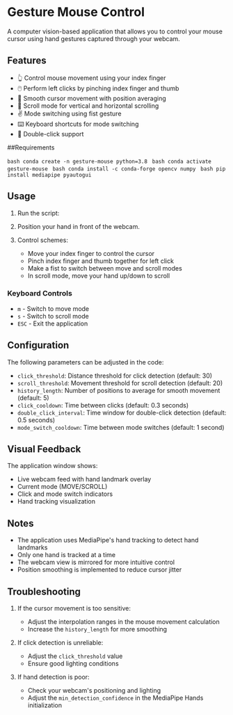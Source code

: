 # Gesture Mouse Control

A computer vision-based application that allows you to control your mouse cursor using hand gestures captured through your webcam.

## Features

- 👆 Control mouse movement using your index finger
- 🖱️ Perform left clicks by pinching index finger and thumb
- 💫 Smooth cursor movement with position averaging
- 📜 Scroll mode for vertical and horizontal scrolling
- ✌️ Mode switching using fist gesture
- ⌨️ Keyboard shortcuts for mode switching
- 🔄 Double-click support

##Requirements

```bash conda create -n gesture-mouse python=3.8 ``` ```bash conda activate gesture-mouse ``` ```bash conda install -c conda-forge opencv numpy ``` ```bash pip install mediapipe pyautogui ```
## Usage

1. Run the script:

2. Position your hand in front of the webcam.

3. Control schemes:
   - Move your index finger to control the cursor
   - Pinch index finger and thumb together for left click
   - Make a fist to switch between move and scroll modes
   - In scroll mode, move your hand up/down to scroll

### Keyboard Controls

- `m` - Switch to move mode
- `s` - Switch to scroll mode
- `ESC` - Exit the application

## Configuration

The following parameters can be adjusted in the code:

- `click_threshold`: Distance threshold for click detection (default: 30)
- `scroll_threshold`: Movement threshold for scroll detection (default: 20)
- `history_length`: Number of positions to average for smooth movement (default: 5)
- `click_cooldown`: Time between clicks (default: 0.3 seconds)
- `double_click_interval`: Time window for double-click detection (default: 0.5 seconds)
- `mode_switch_cooldown`: Time between mode switches (default: 1 second)

## Visual Feedback

The application window shows:
- Live webcam feed with hand landmark overlay
- Current mode (MOVE/SCROLL)
- Click and mode switch indicators
- Hand tracking visualization

## Notes

- The application uses MediaPipe's hand tracking to detect hand landmarks
- Only one hand is tracked at a time
- The webcam view is mirrored for more intuitive control
- Position smoothing is implemented to reduce cursor jitter


## Troubleshooting

1. If the cursor movement is too sensitive:
   - Adjust the interpolation ranges in the mouse movement calculation
   - Increase the `history_length` for more smoothing

2. If click detection is unreliable:
   - Adjust the `click_threshold` value
   - Ensure good lighting conditions

3. If hand detection is poor:
   - Check your webcam's positioning and lighting
   - Adjust the `min_detection_confidence` in the MediaPipe Hands initialization


